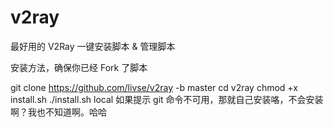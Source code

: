 # v2ray
最好用的 V2Ray 一键安装脚本 &amp; 管理脚本

安装方法，确保你已经 Fork 了脚本

git clone https://github.com/livse/v2ray -b master
cd v2ray
chmod +x install.sh
./install.sh local
如果提示 git 命令不可用，那就自己安装咯，不会安装啊？我也不知道啊。哈哈
